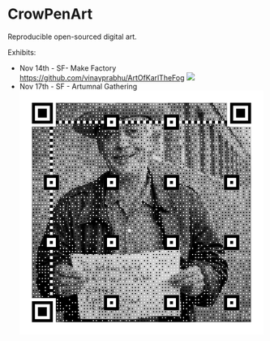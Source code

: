 # CrowPenArt
Reproducible open-sourced digital art. 


Exhibits:


- Nov 14th - SF- Make Factory https://github.com/vinayprabhu/ArtOfKarlTheFog
![](image.png)
- Nov 17th - SF - Artumnal Gathering
![](larry_QR.png)

